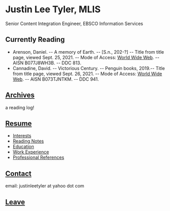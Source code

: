 Justin Lee Tyler, MLIS
===
Senior Content Integration Engineer, EBSCO Information Services

Currently Reading
---
- Arenson, Daniel. -- A memory of Earth. -- [S.n., 202-?] -- Title from title page, viewed Sept. 25, 2021. -- Mode of Access: [World Wide Web](https://read.amazon.com/?asin=B077J8WH3B). -- AISN B077J8WH3B. -- DDC 813.
- Cannadine, David. -- Victorious Century. -- Penguin books, 2019.-- Title from title page, viewed Sept. 26, 2021. -- Mode of Access: [World Wide Web](https://read.amazon.com/?asin=B073TJNTKM). -- AISN B073TJNTKM. -- DDC 941.

[Archives](/interests)
---
a reading log!

[Resume](resume) 
---  
- [Interests](http://justinleetyler.com/interests)
- [Reading Notes](http://justinleetyler.com/interests)
- [Education](https://justinleetyler.github.io/resume#education)
- [Work Experience](https://justinleetyler.github.io/resume#work-experience)
- [Professional References](https://justinleetyler.github.io/resume#work-experience)

[Contact]()
---
email: justinleetyler at yahoo dot com

[Leave](http://www.google.com)   
---

